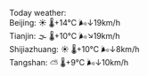 Today weather:  
Beijing: ☀️   🌡️+14°C 🌬️↓19km/h  
Tianjin: 🌫  🌡️+10°C 🌬️↘19km/h  
Shijiazhuang: ☀️   🌡️+10°C 🌬️↓8km/h  
Tangshan: ⛅️  🌡️+9°C 🌬️↓10km/h  
